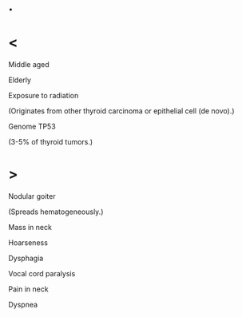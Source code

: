 # .

# <

Middle aged

Elderly

Exposure to radiation

(Originates from other thyroid carcinoma or epithelial cell (de novo).)

Genome TP53

(3-5% of thyroid tumors.)

# >

Nodular goiter

(Spreads hematogeneously.)

Mass in neck

Hoarseness

Dysphagia

Vocal cord paralysis

Pain in neck

Dyspnea
